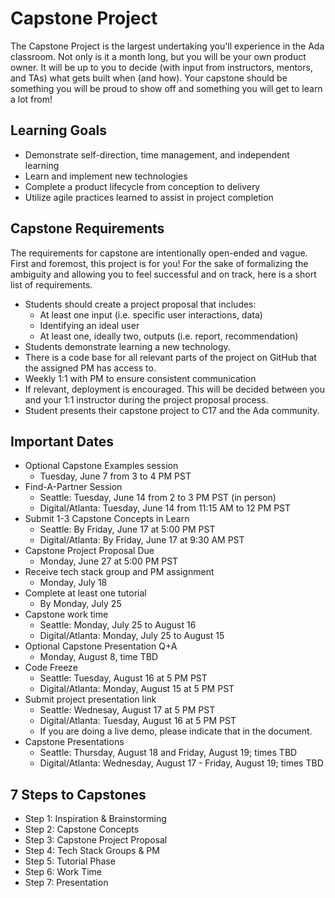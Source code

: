 # Capstone Project

The Capstone Project is the largest undertaking you'll experience in the Ada classroom. Not only is it a month long, but you will be your own product owner. It will be up to you to decide (with input from instructors, mentors, and TAs) what gets built when (and how). Your capstone should be something you will be proud to show off and something you will get to learn a lot from! 

## Learning Goals

- Demonstrate self-direction, time management, and independent learning
- Learn and implement new technologies
- Complete a product lifecycle from conception to delivery
- Utilize agile practices learned to assist in project completion

## Capstone Requirements

The requirements for capstone are intentionally open-ended and vague. First and foremost, this project is for you! For the sake of formalizing the ambiguity and allowing you to feel successful and on track, here is a short list of requirements.

- Students should create a project proposal that includes:
  - At least one input (i.e. specific user interactions, data)
  - Identifying an ideal user
  - At least one, ideally two, outputs (i.e. report, recommendation)
- Students demonstrate learning a new technology.
- There is a code base for all relevant parts of the project on GitHub that the assigned PM has access to.
- Weekly 1:1 with PM to ensure consistent communication
- If relevant, deployment is encouraged. This will be decided between you and your 1:1 instructor during the project proposal process.
- Student presents their capstone project to C17 and the Ada community.

## Important Dates

- Optional Capstone Examples session
  - Tuesday, June 7 from 3 to 4 PM PST
- Find-A-Partner Session
  - Seattle: Tuesday, June 14 from 2 to 3 PM PST (in person)
  - Digital/Atlanta: Tuesday, June 14 from 11:15 AM to 12 PM PST
- Submit 1-3 Capstone Concepts in Learn
  - Seattle: By Friday, June 17 at 5:00 PM PST
  - Digital/Atlanta: By Friday, June 17 at 9:30 AM PST
- Capstone Project Proposal Due
  - Monday, June 27 at 5:00 PM PST 
- Receive tech stack group and PM assignment
  - Monday, July 18 
- Complete at least one tutorial
  - By Monday, July 25 
- Capstone work time
  - Seattle: Monday, July 25 to August 16
  - Digital/Atlanta: Monday, July 25 to August 15
- Optional Capstone Presentation Q+A 
  - Monday, August 8, time TBD
- Code Freeze
  - Seattle: Tuesday, August 16 at 5 PM PST
  - Digital/Atlanta: Monday, August 15 at 5 PM PST
- Submit project presentation link 
  - Seattle: Wednesay, August 17 at 5 PM PST
  - Digital/Atlanta: Tuesday, August 16 at 5 PM PST
  - If you are doing a live demo, please indicate that in the document.
- Capstone Presentations 
  - Seattle: Thursday, August 18 and Friday, August 19; times TBD
  - Digital/Atlanta: Wednesday, August 17 - Friday, August 19; times TBD

## 7 Steps to Capstones
- Step 1: Inspiration & Brainstorming
- Step 2: Capstone Concepts
- Step 3: Capstone Project Proposal
- Step 4: Tech Stack Groups & PM
- Step 5: Tutorial Phase
- Step 6: Work Time
- Step 7: Presentation
